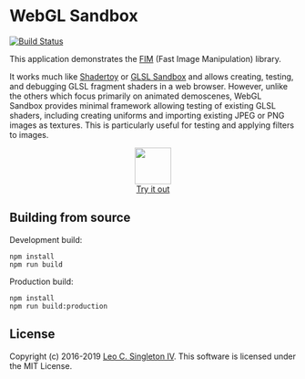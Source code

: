 # WebGL Sandbox
[![Build Status](https://dev.azure.com/leosingleton/fim-webgl-sandbox/_apis/build/status/leosingleton.fim-webgl-sandbox?branchName=master)](https://dev.azure.com/leosingleton/fim-webgl-sandbox/_build/latest?definitionId=6&branchName=master)

This application demonstrates the [FIM](https://github.com/leosingleton/fim) (Fast Image Manipulation) library.

It works much like [Shadertoy](https://www.shadertoy.com) or [GLSL Sandbox](http://glslsandbox.com/) and allows
creating, testing, and debugging GLSL fragment shaders in a web browser. However, unlike the others which focus
primarily on animated demoscenes, WebGL Sandbox provides minimal framework allowing testing of existing GLSL shaders,
including creating uniforms and importing existing JPEG or PNG images as textures. This is particularly useful for
testing and applying filters to images.

<p align="center" >
  <img src="https://www.leosingleton.com/webgl-sandbox/assets/icons/play-circle.svg" width="64" height="64" /><br/>
  <a href="https://www.leosingleton.com/webgl-sandbox/">Try it out</a>
</p>

## Building from source

Development build:
```
npm install
npm run build
```

Production build:
```
npm install
npm run build:production
```

## License
Copyright (c) 2016-2019 [Leo C. Singleton IV](https://www.leosingleton.com/).
This software is licensed under the MIT License.
